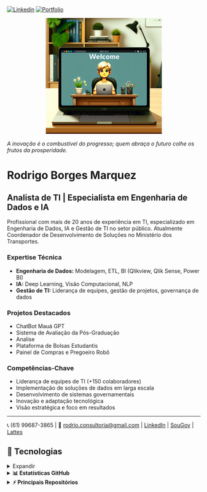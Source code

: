 [![Linkedin](https://img.shields.io/badge/-LinkedIn-0077B5?style=flat-square&logo=Linkedin&logoColor=white)](https://www.linkedin.com/in/rodrigo-borges-marquez-b9478423)
[![Portfolio](https://img.shields.io/badge/-Portfolio-4CAF50?style=flat-square&logo=github&logoColor=white)](https://rbmarquez.github.io/)

<p align="center">
  <img src="https://github.com/rbmarquez/rbmarquez/blob/main/Designer_GitHub.png" alt="animated" width="60%"/>
</p>

_A inovação é o combustível do progresso; quem abraça o futuro colhe os frutos da prosperidade._
# Rodrigo Borges Marquez

## Analista de TI | Especialista em Engenharia de Dados e IA

Profissional com mais de 20 anos de experiência em TI, especializado em Engenharia de Dados, IA e Gestão de TI no setor público. Atualmente Coordenador de Desenvolvimento de Soluções no Ministério dos Transportes.

### Expertise Técnica

- **Engenharia de Dados:** Modelagem, ETL, BI (Qlikview, Qlik Sense, Power BI)
- **IA:** Deep Learning, Visão Computacional, NLP
- **Gestão de TI:** Liderança de equipes, gestão de projetos, governança de dados

### Projetos Destacados

- ChatBot Mauá GPT
- Sistema de Avaliação da Pós-Graduação
- Analise 
- Plataforma de Bolsas Estudantis
- Painel de Compras e Pregoeiro Robô

### Competências-Chave

- Liderança de equipes de TI (+150 colaboradores)
- Implementação de soluções de dados em larga escala
- Desenvolvimento de sistemas governamentais
- Inovação e adaptação tecnológica
- Visão estratégica e foco em resultados

---

📞 (61) 99687-3865 | 📧 rodrio.consultoria@gmail.com | [LinkedIn](https://www.linkedin.com/in/rodrigo-borges-marquez-b9478423/) | [SouGov](https://curriculo.sougov.economia.gov.br/rodrigo-marquez-10067311) | [Lattes](http://lattes.cnpq.br/4717851441982070)


## 🚀 Tecnologias

<details>
<summary>Expandir</summary>

#### 💻 Uso diário
![Python](https://img.shields.io/badge/-Python-3776AB?style=flat-square&logo=Python&logoColor=white)
![SQL](https://img.shields.io/badge/-SQL-4479A1?style=flat-square&logo=MySQL&logoColor=white)
![Linux](https://img.shields.io/badge/-Linux-FCC624?style=flat-square&logo=Linux&logoColor=black)
![Git](https://img.shields.io/badge/-Git-F05032?style=flat-square&logo=Git&logoColor=white)
![Power BI](https://img.shields.io/badge/-Power%20BI-F2C811?style=flat-square&logo=Power-BI&logoColor=black)
![Qlik](https://img.shields.io/badge/-Qlik-009848?style=flat-square&logo=Qlik&logoColor=white)

#### 🎲 Ciência de dados
![Pandas](https://img.shields.io/badge/-Pandas-150458?style=flat-square&logo=Pandas&logoColor=white)
![Numpy](https://img.shields.io/badge/-Numpy-013243?style=flat-square&logo=Numpy&logoColor=white)
![Scikit Learn](https://img.shields.io/badge/-Scikit%20Learn-F7931E?style=flat-square&logo=scikit-learn&logoColor=white)
![Deep Learning](https://img.shields.io/badge/-Deep%20Learning-FF6F00?style=flat-square&logo=TensorFlow&logoColor=white)
![NLP](https://img.shields.io/badge/-NLP-4285F4?style=flat-square&logo=Google&logoColor=white)

#### ⚙️ Engenharia de dados
![ETL](https://img.shields.io/badge/-ETL-00A1E0?style=flat-square&logo=Alteryx&logoColor=white)
![Big Data](https://img.shields.io/badge/-Big%20Data-FF7A00?style=flat-square&logo=Apache-Hadoop&logoColor=white)
![Data Modeling](https://img.shields.io/badge/-Data%20Modeling-3955A3?style=flat-square&logo=Microsoft-Visio&logoColor=white)
![AWS](https://img.shields.io/badge/-AWS-232F3E?style=flat-square&logo=Amazon-AWS&logoColor=white)
![Azure](https://img.shields.io/badge/-Azure-0089D6?style=flat-square&logo=Microsoft-Azure&logoColor=white)

</details>

<details>
<summary><b>📊 Estatísticas GitHub</b></summary>
<br>
<a href="https://github.com/rbmarquez">
  <img height="180em" src="https://github-readme-stats.vercel.app/api?username=rbmarquez&show_icons=true&theme=dark&include_all_commits=true&count_private=true"/>
</a>
<a href="https://github.com/rbmarquez">
  <img height="180em" src="https://github-readme-stats.vercel.app/api/top-langs/?username=rbmarquez&layout=compact&langs_count=8&theme=dark"/>
</a>
</details>

<details>
<summary><b>⚡ Principais Repositórios</b></summary>
<br>
<a href="https://github.com/rbmarquez/Data_Science">
  <img align="center" src="https://github-readme-stats.vercel.app/api/pin/?username=rbmarquez&repo=Data_Science&theme=dark" />
</a>
<a href="https://github.com/rbmarquez/Engenharia_de_Dados">
  <img align="center" src="https://github-readme-stats.vercel.app/api/pin/?username=rbmarquez&repo=Engenharia_de_Dados&theme=dark" />
</a>
</details>
